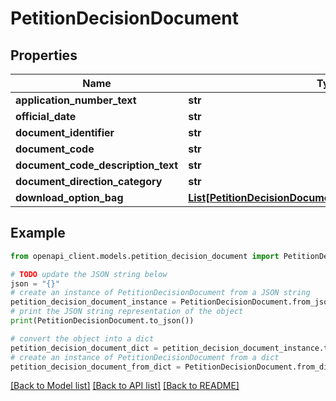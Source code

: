 # PetitionDecisionDocument


## Properties

Name | Type | Description | Notes
------------ | ------------- | ------------- | -------------
**application_number_text** | **str** |  | [optional] 
**official_date** | **str** |  | [optional] 
**document_identifier** | **str** |  | [optional] 
**document_code** | **str** |  | [optional] 
**document_code_description_text** | **str** |  | [optional] 
**document_direction_category** | **str** |  | [optional] 
**download_option_bag** | [**List[PetitionDecisionDocumentDownloadOptionBagInner]**](PetitionDecisionDocumentDownloadOptionBagInner.md) |  | [optional] 

## Example

```python
from openapi_client.models.petition_decision_document import PetitionDecisionDocument

# TODO update the JSON string below
json = "{}"
# create an instance of PetitionDecisionDocument from a JSON string
petition_decision_document_instance = PetitionDecisionDocument.from_json(json)
# print the JSON string representation of the object
print(PetitionDecisionDocument.to_json())

# convert the object into a dict
petition_decision_document_dict = petition_decision_document_instance.to_dict()
# create an instance of PetitionDecisionDocument from a dict
petition_decision_document_from_dict = PetitionDecisionDocument.from_dict(petition_decision_document_dict)
```
[[Back to Model list]](../README.md#documentation-for-models) [[Back to API list]](../README.md#documentation-for-api-endpoints) [[Back to README]](../README.md)


